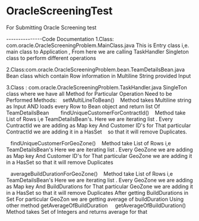 # OracleScreeningTest
For Submitting Oracle Screening test



---------------Code Documentation
1.Class: com.oracle.OracleScreeningProblem.MainClass.java
This is Entry class i,e. main class to Application , From here we are calling TaskHandler Singleton class to perform different operations 

2.Class:com.oracle.OracleScreeningProblem.bean.TeamDetailsBean.java
Bean class which contain Row information in Multiline String provided Input

3.Class : com.oracle.OracleScreeningProblem.TaskHandler.java
SingleTon class where we have all Method for Particular Operation Need to be Performed 
Methods:
   setMultiLineToBean()
   Method takes Multiline string as Input AND loads every Row to Bean object and return list Of TeamDetailsBean
   
   findUniqueCustomerForContractId()
   Method take List of Rows i,e TeamDetailsBean's. Here we are iterating list . Every CuntractId we are adding as Map key And Customer ID's for That particular ContractId we are adding it in a HasSet
   so that it will remove Duplicates.

   findUniqueCustomerForGeoZone()
   Method take List of Rows i,e TeamDetailsBean's Here we are iterating list . Every GeoZone we are adding as Map key And Customer ID's for That particular GeoZone we are adding it in a HasSet so that it will remove Duplicates

   averageBuildDurationForGeoZone()
   Method take List of Rows i,e TeamDetailsBean's Here we are iterating list . Every GeoZone we are adding as Map key 
	 And BuildDurations for That particular GeoZone we are adding it in a HasSet so that it will remove Duplicates
	 After getting BuildDurations in Set For particular GeoZon we are getting average of buildDuration
	Using other method getAverageOfBuildDuration
  
  getAverageOfBuildDuration()
  Method takes Set of Integers and returns average for that 
